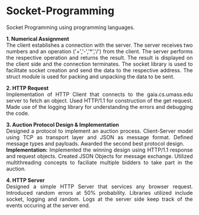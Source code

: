 # Socket-Programming
Socket Programming using programming languages.

<p align='justify'><b>1. Numerical Assignment</b><br/>The client establishes a connection with the server. The server receives two numbers and an operation ('+','-','*','/') from the client. The server performs the respective operation and returns the result. The result is displayed on the client side and the connection terminates. The socket library is used to facilitate socket creation and send the data to the respective address. The struct module is used for packing and unpacking the data to be sent.</p>
<p align='justify'><b>2. HTTP Request</b><br/>Implementation of HTTP Client that connects to the gaia.cs.umass.edu server to fetch an object. Used HTTP/1.1 for construction of the get request. Made use of the logging library for understanding the errors and debugging the code.</p>
<p align='justify'><b>3. Auction Protocol Design & Implementation</b><br/>Designed a protocol to implement an auction process. Client-Server model using TCP as transport layer and JSON as message format. Defined message types and payloads. Awarded the second best protocol design.<br/>
<b>Implementation:</b> Implemented the winning design using HTTP/1.1 response and request objects. Created JSON Objects for message exchange. Utilized multithreading concepts to faciliate multiple bidders to take part in the auction. </p>
<p align='justify'><b>4. HTTP Server</b><br/>Designed a simple HTTP Server that services any browser request. Introduced random errors at 50% probability. Libraries utilized include socket, logging and random. Logs at the server side keep track of the events occuring at the server end.</p>
